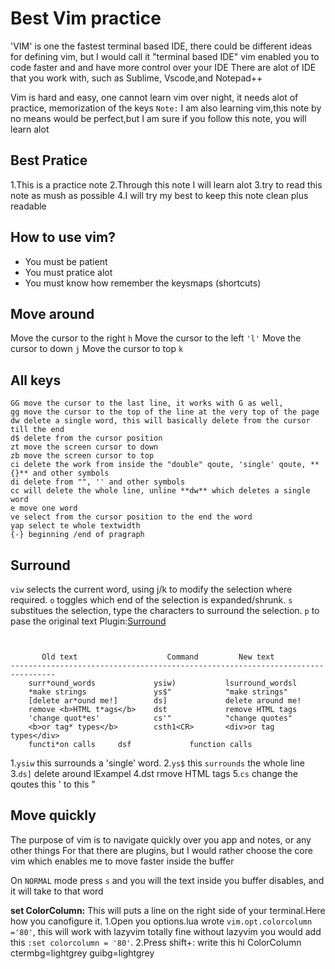 # Best Vim practice
'VIM' is one the fastest terminal based IDE, there could be different ideas for defining vim, but 
I would call it "terminal based IDE" vim enabled you to code faster and and have more control over 
your IDE  There are alot of IDE that you work with, such as Sublime, Vscode,and Notepad++ 

Vim is hard and easy, one cannot learn vim over night, it needs alot of practice, memorization of 
the keys 
`Note:` I am also learning vim,this note by no means would be perfect,but I am sure if you follow this note, you will learn alot  

## Best Pratice
  1.This is a practice note
  2.Through this note I will learn alot 
  3.try to read this note as mush as possible 
  4.I will try my best to keep this note clean plus readable
## How to use vim?
  * You must be patient 
  * You must pratice alot
  * You must know how remember the keysmaps (shortcuts)
## Move around
  Move the cursor to the right `h`
  Move the cursor to the left `'l'`
  Move the cursor to down `j`
  Move the cursor to top `k`

## All keys
```
GG move the cursor to the last line, it works with G as well,
gg move the cursor to the top of the line at the very top of the page  
dw delete a single word, this will basically delete from the cursor till the end
d$ delete from the cursor position
zt move the screen cursor to down
zb move the screen cursor to top
ci delete the work from inside the "double" qoute, 'single' qoute, **{}** and other symbols
di delete from "", '' and other symbols
cc will delete the whole line, unline **dw** which deletes a single word
e move one word 
ve select from the cursor position to the end the word
yap select te whole textwidth 
{-} beginning /end of pragraph
```
## Surround
`viw` selects the current word, using j/k to modify the selection where required. 
`o` toggles which end of the selection is expanded/shrunk.
`s` substitues the selection, type the characters to surround the selection.
`p` to pase the original text
Plugin:[Surround](https://github.com/kylechui/nvim-surround)
  ```


         Old text                    Command         New text
  --------------------------------------------------------------------------------
      surr*ound_words             ysiw)           lsurround_wordsl
      *make strings               ys$"            "make strings"
      [delete ar*ound me!]        ds]             delete around me!
      remove <b>HTML t*ags</b>    dst             remove HTML tags
      'change quot*es'            cs'"            "change quotes"
      <b>or tag* types</b>        csth1<CR>       <div>or tag types</div>
      functi*on calls     dsf             function calls
  ```
 1.`ysiw` this surrounds a 'single' word.
 2.`ys$` this `surrounds` the whole line
 3.`ds]` delete around lExampel
 4.dst rmove HTML tags
 5.`cs` change the qoutes this ' to this "
## Move quickly

  The purpose of vim is to navigate quickly over you app and notes, or any other things  For that
  there are plugins, but I would rather choose the core vim which enables me to move faster inside
  the buffer  

  On `NORMAL` mode press `s` and you will the text inside you buffer disables, and it will take to that word  

**set ColorColumn:**
  This will puts a line on the right side of your terminal.Here how you canofigure it.
  1.Open you options.lua wrote `vim.opt.colorcolumn ='80'`, this will work with lazyvim totally fine
  without lazyvim you would add this  `:set colorcolumn = '80'`.
2.Press shift+: write this hi ColorColumn ctermbg=lightgrey guibg=lightgrey
